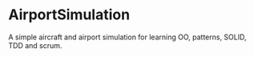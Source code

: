 # AirportSimulation
A simple aircraft and airport simulation for learning OO, patterns, SOLID, TDD and scrum.
